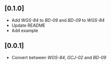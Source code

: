 ## [0.1.0]

- Add _WGS-84_ to _BD-09_ and _BD-09_ to _WGS-84_
- Update README
- Add example

## [0.0.1]

- Convert between _WGS-84_, _GCJ-02_ and _BD-09_
